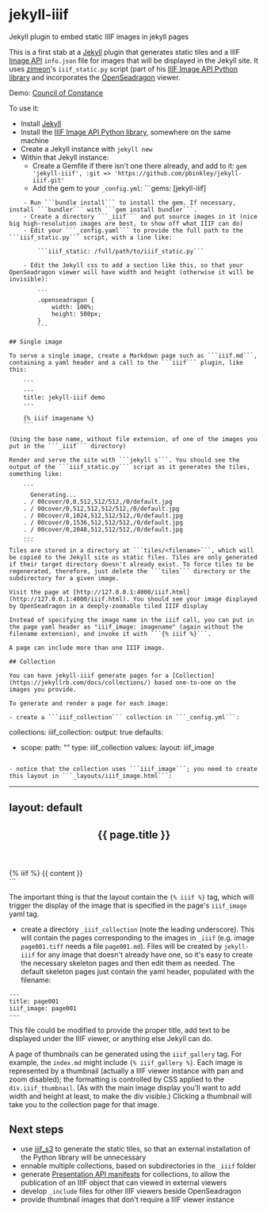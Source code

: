 # jekyll-iiif
Jekyll plugin to embed static IIIF images in jekyll pages

This is a first stab at a [Jekyll](https://jekyllrb.com/) plugin that generates static tiles and a IIIF [Image API](http://iiif.io/api/image/2.1/) ```info.json``` file for images that will be displayed in the Jekyll site. It uses [zimeon](https://github.com/zimeon/)'s ```iiif_static.py``` script (part of his [IIIF Image API Python library](https://github.com/zimeon/iiif) and incorporates the [OpenSeadragon](https://openseadragon.github.io/) viewer.

Demo: [Council of Constance](https://www.wallandbinkley.com/projects/2016/jekyll-iiif-demo/)

To use it:

- Install [Jekyll](https://jekyllrb.com/)
- Install the [IIIF Image API Python library](https://github.com/zimeon/iiif), somewhere on the same machine
- Create a Jekyll instance with ```jekyll new```
- Within that Jekyll instance:
	- Create a Gemfile if there isn't one there already, and add to it:
		```gem 'jekyll-iiif', :git => 'https://github.com/pbinkley/jekyll-iiif.git'```
	- Add the gem to your ```_config.yml```: ```gems: [jekyll-iiif]
```
	- Run ```bundle install``` to install the gem. If necessary, install ```bundler``` with ```gem install bundler```.
	- Create a directory ```_iiif``` and put source images in it (nice big high-resolution images are best, to show off what IIIF can do)
	- Edit your ```_config.yaml``` to provide the full path to the ```iiif_static.py``` script, with a line like:

		```iiif_static: /full/path/to/iiif_static.py```

	- Edit the Jekyll css to add a section like this, so that your OpenSeadragon viewer will have width and height (otherwise it will be invisible):

		```
		.openseadragon {
			width: 100%;
			height: 500px;
		}
		```

## Single image

To serve a single image, create a Markdown page such as ```iiif.md```, containing a yaml header and a call to the ```iiif``` plugin, like this:

	```
	---
	title: jekyll-iiif demo
	---

	{% iiif imagename %}
	```

(Using the base name, without file extension, of one of the images you put in the ```_iiif``` directory) 

Render and serve the site with ```jekyll s```. You should see the output of the ```iiif_static.py``` script as it generates the tiles, something like:

	```
      Generating... 
	. / 00cover/0,0,512,512/512,/0/default.jpg
	. / 00cover/0,512,512,512/512,/0/default.jpg
	. / 00cover/0,1024,512,512/512,/0/default.jpg
	. / 00cover/0,1536,512,512/512,/0/default.jpg
	. / 00cover/0,2048,512,512/512,/0/default.jpg
	...
	```
Tiles are stored in a directory at ```tiles/<filename>```, which will be copied to the Jekyll site as static files. Tiles are only generated if their target directory doesn't already exist. To force tiles to be regenerated, therefore, just delete the ```tiles``` directory or the subdirectory for a given image.

Visit the page at [http://127.0.0.1:4000/iiif.html](http://127.0.0.1:4000/iiif.html). You should see your image displayed by OpenSeadragon in a deeply-zoomable tiled IIIF display

Instead of specifying the image name in the iiif call, you can put in the page yaml header as "iiif_image: imagename" (again without the filename extension), and invoke it with ```{% iiif %}```. 

A page can include more than one IIIF image.

## Collection

You can have jekyll-iiif generate pages for a [Collection](https://jekyllrb.com/docs/collections/) based one-to-one on the images you provide. 

To generate and render a page for each image:

- create a ```iiif_collection``` collection in ```_config.yml```:

```
collections:
  iiif_collection:
    output: true
defaults:
  - scope:
      path: ""
      type: iiif_collection
    values:
      layout: iiif_image
```

- notice that the collection uses ```iiif_image```; you need to create this layout in ```_layouts/iiif_image.html```:

```
---
layout: default
---
<article class="post">

  <header class="post-header">
    <h1 class="post-title">{{ page.title }}</h1>
  </header>

  <div class="post-content">
    {% iiif %}
    {{ content }}
  </div>

</article>
```

The important thing is that the layout contain the ```{% iiif %}``` tag, which will trigger the display of the image that is specified in the page's ```iiif_image``` yaml tag.

- create a directory ```_iiif_collection``` (note the leading underscore). This will contain the pages corresponding to the images in ```_iiif``` (e.g. image ```page001.tiff``` needs a file ```page001.md```). Files will be created by ```jekyll-iiif``` for any image that doesn't already have one, so it's easy to create the necessary skeleton pages and then edit them as needed. The default skeleton pages just contain the yaml header, populated with the filename:

```
---
title: page001
iiif_image: page001
---

```

This file could be modified to provide the proper title, add text to be displayed under the IIIF viewer, or anything else Jekyll can do.

A page of thumbnails can be generated using the ```iiif_gallery``` tag. For example, the ```index.md``` might include ```{% iiif_gallery %}```. Each image is represented by a thumbnail (actually a IIIF viewer instance with pan and zoom disabled); the formatting is controlled by CSS applied to the ```div.iiif_thumbnail```. (As with the main image display you'll want to add width and height at least, to make the div visible.) Clicking a thumbnail will take you to the collection page for that image.

## Next steps

- use [iiif_s3](https://github.com/cmoa/iiif_s3) to generate the static tiles, so that an external installation of the Python library will be unnecessary
- ennable multiple collections, based on subdirectories in the ```_iiif``` folder
- generate [Presentation API manifests](http://iiif.io/api/presentation/2.0/#manifest) for collections, to allow the publication of an IIIF object that can viewed in external viewers
- develop ```_include``` files for other IIIF viewers beside OpenSeadragon
- provide thumbnail images that don't require a IIIF viewer instance

